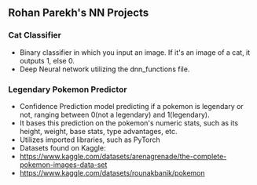 ## Rohan Parekh's NN Projects

### Cat Classifier 
- Binary classifier in which you input an image. If it's an image of a cat, it outputs 1, else 0.
- Deep Neural network utilizing the dnn_functions file.

### Legendary Pokemon Predictor
- Confidence Prediction model predicting if a pokemon is legendary or not, ranging between 0(not a legendary) and 1(legendary).
- It bases this prediction on the pokemon's numeric stats, such as its height, weight, base stats, type advantages, etc.
- Utilizes imported libraries, such as PyTorch
- Datasets found on Kaggle:
- https://www.kaggle.com/datasets/arenagrenade/the-complete-pokemon-images-data-set
- https://www.kaggle.com/datasets/rounakbanik/pokemon
